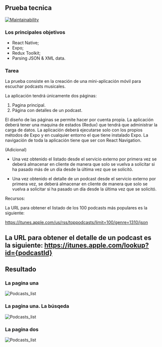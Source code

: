 ## Prueba tecnica

[![Maintainability](https://api.codeclimate.com/v1/badges/9dd7a969ba3c90763794/maintainability)](https://codeclimate.com/github/TAndrei17/prueba_tecnica/maintainability)

### Los principales objetivos
- React Native;
- Expo;
- Redux Toolkit;
- Parsing JSON & XML data.

### Tarea

La prueba consiste en la creación de una mini-aplicación móvil para escuchar
podcasts musicales.

La aplicación tendrá únicamente dos páginas:
1. Pagina principal.
2. Página con detalles de un podcast.

El diseño de las páginas se permite hacer por cuenta propia.
La aplicación deberá tener una maquina de estados (Redux) que tendrá que administrar la carga de datos. La aplicación deberá ejecutarse solo con los propios métodos de Expo y en cualquier entorno el que tiene instalado Expo. La navigación de toda la aplicación tiene que ser con React Navigation. 

(Adicional) 

- Una vez obtenido el listado desde el servicio externo por primera vez se deberá almacenar en cliente de manera que solo se vuelva a solicitar si ha pasado más de un día desde la última vez que se solicitó.

- Una vez obtenido el detalle de un podcast desde el servicio externo por primera vez, se deberá almacenar en cliente de manera que solo se vuelva a solicitar si ha pasado un día desde la última vez que se solicitó.

Recursos:

La URL para obtener el listado de los 100 podcasts más populares es la
siguiente:

https://itunes.apple.com/us/rss/toppodcasts/limit=100/genre=1310/json

La URL para obtener el detalle de un podcast es la siguiente: 
https://itunes.apple.com/lookup?id={podcastId}
---

## Resultado

### La pagina una
![Podcasts_list](/images/Podcasts_list.JPG)

### La pagina una. La búsqeda
![Podcasts_list](/images/Podcasts_search.JPG)

### La pagina dos
![Podcasts_list](/images/Podcast_episodes.JPG)
